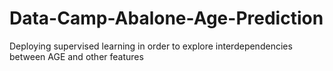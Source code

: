 # Data-Camp-Abalone-Age-Prediction
Deploying supervised learning in order to explore interdependencies between AGE and other features
